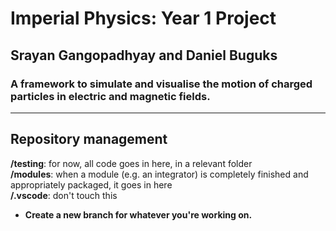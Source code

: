 # Imperial Physics: Year 1 Project
## Srayan Gangopadhyay and Daniel Buguks
### A framework to simulate and visualise the motion of charged particles in electric and magnetic fields.

---

## Repository management

**/testing**: for now, all code goes in here, in a relevant folder  
**/modules**: when a module (e.g. an integrator) is completely finished and appropriately packaged, it goes in here  
**/.vscode**: don't touch this

- **Create a new branch for whatever you're working on.**

